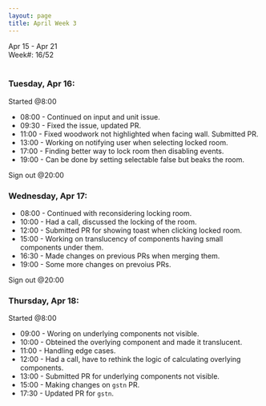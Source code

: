```yaml
---
layout: page
title: April Week 3
---
```


Apr 15 - Apr 21<br>
Week#: 16/52<br><br>


### Tuesday, Apr 16:

Started @8:00

- 08:00 - Continued on input and unit issue.
- 09:30 - Fixed the issue, updated PR.
- 11:00 - Fixed woodwork not highlighted when facing wall. Submitted PR.
- 13:00 - Working on notifying user when selecting locked room.
- 17:00 - Finding better way to lock room then disabling events.
- 19:00 - Can be done by setting selectable false but beaks the room.

Sign out @20:00

### Wednesday, Apr 17:

- 08:00 - Continued with reconsidering locking room.
- 10:00 - Had a call, discussed the locking of the room.
- 12:00 - Submitted PR for showing toast when clicking locked room.
- 15:00 - Working on translucency of components having small components under them.
- 16:30 - Made changes on previous PRs when merging them.
- 19:00 - Some more changes on prevoius PRs.

Sign out @20:00

### Thursday, Apr 18:

Started @8:00

- 09:00 - Woring on underlying components not visible.
- 10:00 - Obteined the overlying component and made it translucent.
- 11:00 - Handling edge cases.
- 12:00 - Had a call, have to rethink the logic of calculating overlying components.
- 13:00 - Submitted PR for underlying components not visible.
- 15:00 - Making changes on `gstn` PR.
- 17:30 - Updated PR for `gstn`.
